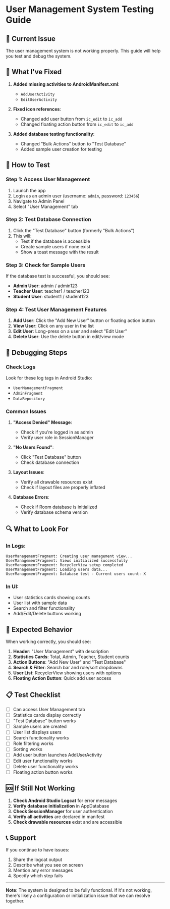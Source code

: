 # User Management System Testing Guide

## 🚨 **Current Issue**
The user management system is not working properly. This guide will help you test and debug the system.

## 🔧 **What I've Fixed**

1. **Added missing activities to AndroidManifest.xml**:
   - `AddUserActivity`
   - `EditUserActivity`

2. **Fixed icon references**:
   - Changed add user button from `ic_edit` to `ic_add`
   - Changed floating action button from `ic_edit` to `ic_add`

3. **Added database testing functionality**:
   - Changed "Bulk Actions" button to "Test Database"
   - Added sample user creation for testing

## 📱 **How to Test**

### **Step 1: Access User Management**
1. Launch the app
2. Login as an admin user (username: `admin`, password: `123456`)
3. Navigate to Admin Panel
4. Select "User Management" tab

### **Step 2: Test Database Connection**
1. Click the "Test Database" button (formerly "Bulk Actions")
2. This will:
   - Test if the database is accessible
   - Create sample users if none exist
   - Show a toast message with the result

### **Step 3: Check for Sample Users**
If the database test is successful, you should see:
- **Admin User**: admin / admin123
- **Teacher User**: teacher1 / teacher123  
- **Student User**: student1 / student123

### **Step 4: Test User Management Features**
1. **Add User**: Click the "Add New User" button or floating action button
2. **View User**: Click on any user in the list
3. **Edit User**: Long-press on a user and select "Edit User"
4. **Delete User**: Use the delete button in edit/view mode

## 🐛 **Debugging Steps**

### **Check Logs**
Look for these log tags in Android Studio:
- `UserManagementFragment`
- `AdminFragment`
- `DataRepository`

### **Common Issues**

1. **"Access Denied" Message**:
   - Check if you're logged in as admin
   - Verify user role in SessionManager

2. **"No Users Found"**:
   - Click "Test Database" button
   - Check database connection

3. **Layout Issues**:
   - Verify all drawable resources exist
   - Check if layout files are properly inflated

4. **Database Errors**:
   - Check if Room database is initialized
   - Verify database schema version

## 🔍 **What to Look For**

### **In Logs**:
```
UserManagementFragment: Creating user management view...
UserManagementFragment: Views initialized successfully
UserManagementFragment: RecyclerView setup completed
UserManagementFragment: Loading users data...
UserManagementFragment: Database test - Current users count: X
```

### **In UI**:
- User statistics cards showing counts
- User list with sample data
- Search and filter functionality
- Add/Edit/Delete buttons working

## 🚀 **Expected Behavior**

When working correctly, you should see:
1. **Header**: "User Management" with description
2. **Statistics Cards**: Total, Admin, Teacher, Student counts
3. **Action Buttons**: "Add New User" and "Test Database"
4. **Search & Filter**: Search bar and role/sort dropdowns
5. **User List**: RecyclerView showing users with options
6. **Floating Action Button**: Quick add user access

## 📋 **Test Checklist**

- [ ] Can access User Management tab
- [ ] Statistics cards display correctly
- [ ] "Test Database" button works
- [ ] Sample users are created
- [ ] User list displays users
- [ ] Search functionality works
- [ ] Role filtering works
- [ ] Sorting works
- [ ] Add user button launches AddUserActivity
- [ ] Edit user functionality works
- [ ] Delete user functionality works
- [ ] Floating action button works

## 🆘 **If Still Not Working**

1. **Check Android Studio Logcat** for error messages
2. **Verify database initialization** in AppDatabase
3. **Check SessionManager** for user authentication
4. **Verify all activities** are declared in manifest
5. **Check drawable resources** exist and are accessible

## 📞 **Support**

If you continue to have issues:
1. Share the logcat output
2. Describe what you see on screen
3. Mention any error messages
4. Specify which step fails

---

**Note**: The system is designed to be fully functional. If it's not working, there's likely a configuration or initialization issue that we can resolve together.
